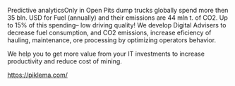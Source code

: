 Predictive analyticsOnly in Open Pits dump trucks globally spend more then 35 bln. USD for Fuel (annually) and their emissions are 44 mln t. of CO2. Up to 15% of this spending– low driving quality! We develop Digital Advisers to decrease fuel consumption, and CO2 emissions, increase eficiency of hauling, maintenance, ore processing by optimizing operators behavior.

We help you to get more value from your IT investments to increase productivity and reduce cost of mining.


https://piklema.com/
